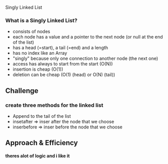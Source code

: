  Singly Linked List

### What is a Singly Linked List?
  * consists of nodes
  * each node has a value and a pointer to the next node (or null at the end of the list)
  * has a head (=start), a tail (=end) and a length
  * has no index like an Array
  * "singly" because only one connection to another node (the next one)
  * access has always to start from the start (O(N))
  * insertion is cheap (O(1))
  * deletion can be cheap (O(1) (head) or O(N) (tail)) 

## Challenge
<!-- Description of the challenge -->

  ###  create three methods for the linked list

  * Append to the tail of the list
  * insetafter => inser after the node that we choose
  * inserbefore => inser before the node that we choose

## Approach & Efficiency
  #### theres alot of logic and i like it
